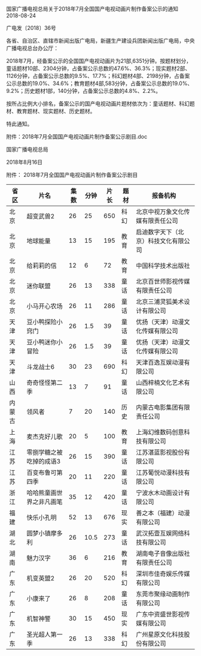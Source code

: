 国家广播电视总局关于2018年7月全国国产电视动画片制作备案公示的通知  
2018-08-24    

广电发〔2018〕36号

各省、自治区、直辖市新闻出版广电局，新疆生产建设兵团新闻出版广电局，中央广播电视总台办公厅：

2018年7月，经备案公示的全国国产电视动画片为21部,6351分钟。按题材划分，童话题材10部、2304分钟，占备案公示总数的47.6%、36.3%；现实题材2部、1126分钟，占备案公示总数的9.5%、17.7%；科幻题材4部、2198分钟，占备案公示总数的19.0%、34.6%；教育题材4部,583分钟，占备案公示总数的19.0%、9.2%；历史题材1部，140分钟，占备案公示总数的4.8%、2.2%。

按所占比例大小排名，备案公示的国产电视动画片题材依次为：童话题材、科幻题材、教育题材、现实题材、历史题材。

特此通知。
 

附件：2018年7月全国国产电视动画片制作备案公示剧目.doc
 

国家广播电视总局

2018年8月16日



附件：
2018年7月全国国产电视动画片制作备案公示剧目

省区 | 片名 | 集数 | 分钟 | 片长 | 题材 | 报备机构
---|----|----|----|----|----|-----
北京 | 超变武兽2 | 26 | 25 | 650 | 科幻 | 北京中视万象文化传媒有限责任公司
北京 | 地球能量 | 13 | 15 | 195 | 教育 | 启迪数字天下（北京）科技文化有限公司
北京 | 给莉莉的信 | 12 | 6 | 72 | 教育 | 中国科学技术出版社
北京 | 迷你联盟 | 26 | 13 | 338 | 童话 | 北京百世师影视传媒有限责任公司
北京 | 小马开心农场 | 26 | 11 | 286 | 童话 | 北京三浦灵狐美术设计有限公司
天津 | 豆小鸭探险小窍门 | 26 | 1.5 | 39 | 童话 | 优扬（天津）动漫文化传媒有限公司
天津 | 豆小鸭迷你小冒险 | 26 | 1.5 | 39 | 童话 | 优扬（天津）动漫文化传媒有限公司
天津 | 斗龙战士6 | 30 | 23 | 690 | 科幻 | 天津百逸互娱动漫有限公司
山西 | 奇奇怪怪第二季 | 13 | 7 | 91 | 童话 | 山西梓楠文化艺术有限公司
内蒙古 | 领风者 | 7 | 20 | 140 | 历史 | 内蒙古电影集团有限责任公司
上海 | 麦杰克好儿歌 | 20 | 5 | 100 | 教育 | 上海幻维数码创意科技有限公司
江苏 | 零捌学糖之被吃掉的成语3 | 26 | 15 | 390 | 童话 | 江苏湛蓝影视股份有限公司
江苏 | 百变布鲁可第四季 | 20 | 11 | 220 | 童话 | 江苏葡悦动漫科技有限公司
浙江 | 哈哈熊童画世界之非凡画笔 | 35 | 12 | 420 | 童话 | 宁波水木动画设计有限公司
福建 | 快乐小孔明 | 52 | 13 | 676 | 现实 | 善之本（福建）动漫有限公司
湖北 | 圆梦小镇摩多利 | 26 | 10.5 | 273 | 童话 | 武汉拓壹互娱网络科技有限公司
湖南 | 魅力汉字 | 36 | 6 | 216 | 教育 | 湖南电子音像出版社有限责任公司
广东 | 机变英盟2 | 26 | 20 | 520 | 科幻 | 深圳市佳奇娱乐传媒有限公司
广东 | 小康来了 | 26 | 8 | 208 | 童话 | 东莞市聚缘动画制作有限公司
广东 | 机智神警 | 30 | 15 | 450 | 现实 | 广东中资盛世影视传媒有限公司
广东 | 圣光超人第一季 | 26 | 13 | 338 | 科幻 | 广州星原文化科技股份有限公司

